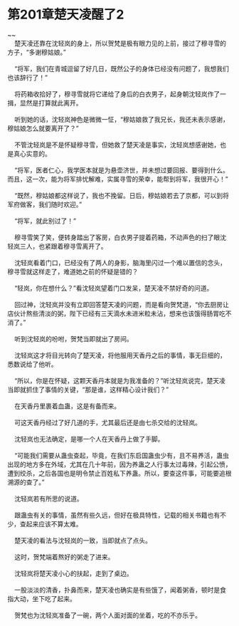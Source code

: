 # 第201章楚天凌醒了2
~~<br>&nbsp;&nbsp;&nbsp;&nbsp;楚天凌还靠在沈轻岚的身上，所以贺梵是极有眼力见的上前，接过了穆寻雪的方子，“多谢穆姑娘。”<br><br>&nbsp;&nbsp;&nbsp;&nbsp;“将军，我们在青城逗留了好几日，既然公子的身体已经没有问题了，我想我们也该辞行了！”<br><br>&nbsp;&nbsp;&nbsp;&nbsp;将药箱收拾好了，穆寻雪就将它递给了身后的白衣男子，起身朝沈轻岚作了一揖，显然是打算就此离开。<br><br>&nbsp;&nbsp;&nbsp;&nbsp;听到她的话，沈轻岚神色是微微一怔，“穆姑娘救了我兄长，我还未表示感谢，穆姑娘怎么就要离开了？”<br><br>&nbsp;&nbsp;&nbsp;&nbsp;不管沈轻岚是不是怀疑穆寻雪，但她救了楚天凌是事实，沈轻岚想感谢她，也是真心实意的。<br><br>&nbsp;&nbsp;&nbsp;&nbsp;“将军，医者仁心，我学医本就是为悬壶济世，并未想过要回报、要得到什么。而且，这一次，能为将军排忧解难，实属寻雪的荣幸，能帮到将军，我很开心！”<br><br>&nbsp;&nbsp;&nbsp;&nbsp;“既然，穆姑娘都这样说了，我也不挽留。日后，穆姑娘若去了京都，可以到将军府做客，我们随时欢迎。”<br><br>&nbsp;&nbsp;&nbsp;&nbsp;“将军，就此别过了！”<br><br>&nbsp;&nbsp;&nbsp;&nbsp;穆寻雪笑了笑，便转身踏出了客房，白衣男子提着药箱，不动声色的扫了眼沈轻岚三人，也紧跟着穆寻雪离开了。<br><br>&nbsp;&nbsp;&nbsp;&nbsp;沈轻岚看着门口，已经没有了两人的身影，脑海里闪过一个难以置信的念头，穆寻雪就这样走了，难道她之前的怀疑是错的？<br><br>&nbsp;&nbsp;&nbsp;&nbsp;“轻岚，你在想什么？”看沈轻岚望着门口发呆，楚天凌不禁好奇的问道。<br><br>&nbsp;&nbsp;&nbsp;&nbsp;回过神，沈轻岚并没有立即回答楚天凌的问题，而是看向贺梵道，“你去厨房让店伙计熬些清淡的粥，陛下已经有三天滴水未进米粒未沾，想来也该饿得肠胃吃不消了。”<br><br>&nbsp;&nbsp;&nbsp;&nbsp;听到沈轻岚的吩咐，贺梵当即就出了房间。<br><br>&nbsp;&nbsp;&nbsp;&nbsp;沈轻岚这才将目光转向了楚天凌，将他服用天香丹之后的事情，事无巨细的，悉数说给了他听。<br><br>&nbsp;&nbsp;&nbsp;&nbsp;“所以，你是在怀疑，这颗天香丹本就是为我准备的？”听沈轻岚说完，楚天凌当即就抓住了事情的关键，“那是谁，这样精心设计我们？”<br><br>&nbsp;&nbsp;&nbsp;&nbsp;在天香丹里裹着血蛊，这是有备而来。<br><br>&nbsp;&nbsp;&nbsp;&nbsp;可这天香丹经过了好几道的手，尤其最后还是由七杀交给的沈轻岚。<br><br>&nbsp;&nbsp;&nbsp;&nbsp;沈轻岚也无法确定，是哪一个人在天香丹上做了手脚。<br><br>&nbsp;&nbsp;&nbsp;&nbsp;“可能我们需要从蛊虫查起，毕竟，在我们东启国蛊虫少有，且不易养活，蛊虫出现的地方多在外域，尤其在几十年前，因为养蛊之人行事太过毒辣，引起公愤，遭到绞杀，之后各国也是明令禁止百姓私下养蛊。所以，要查这件事，可能要追根溯源的查了。”<br><br>&nbsp;&nbsp;&nbsp;&nbsp;沈轻岚若有所思的说道。<br><br>&nbsp;&nbsp;&nbsp;&nbsp;跟蛊虫有关的事情，虽然有些久远，但好在极具特性，记载的相关书籍也有不少，查起来应该不算太难。<br><br>&nbsp;&nbsp;&nbsp;&nbsp;楚天凌的看法与沈轻岚的一致，当即就点了点头。<br><br>&nbsp;&nbsp;&nbsp;&nbsp;这时，贺梵端着熬好的粥走了进来。<br><br>&nbsp;&nbsp;&nbsp;&nbsp;沈轻岚将楚天凌小心的扶起，走到了桌边。<br><br>&nbsp;&nbsp;&nbsp;&nbsp;一股淡淡的清香，扑鼻而来，楚天凌也确实是有些饿了，闻着粥香，顿时是食指大动，坐下吃了起来。<br><br>&nbsp;&nbsp;&nbsp;&nbsp;贺梵也为沈轻岚准备了一碗，两个人面对面的坐着，吃的不亦乐乎。<br><br>
                    

<script>_fwqdsqadxfw()</script>
<div><script>_dfwf1dw();</script></div>
<div><script>_dfwf1agdw();</script></div>
                